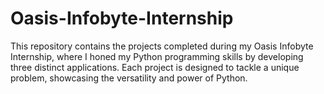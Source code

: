 # Oasis-Infobyte-Internship

This repository contains the projects completed during my Oasis Infobyte Internship, where I honed my Python programming skills by developing three distinct applications. Each project is designed to tackle a unique problem, showcasing the versatility and power of Python.


